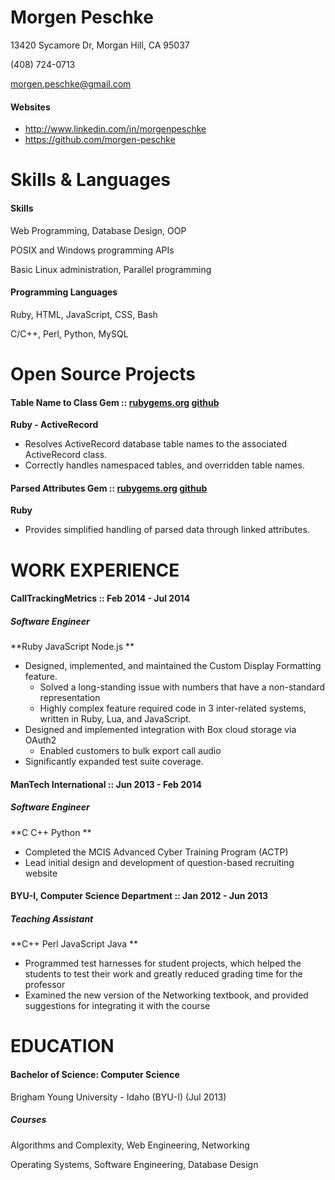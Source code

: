 # Morgen Peschke #

13420 Sycamore Dr, Morgan Hill, CA 95037

(408) 724-0713

morgen.peschke@gmail.com

#### Websites ####

-  http://www.linkedin.com/in/morgenpeschke
-  https://github.com/morgen-peschke



# Skills & Languages #

#### Skills ####

Web Programming, Database Design, OOP

POSIX and Windows programming APIs

Basic Linux administration, Parallel programming


#### Programming Languages ####

Ruby, HTML, JavaScript, CSS, Bash

C/C++, Perl, Python, MySQL



# Open Source Projects #


#### Table Name to Class Gem :: [rubygems.org](http://rubygems.org/gems/table-name-to-class) [github](https://github.com/morgen-peschke/table-name-to-class)  ####

**Ruby - ActiveRecord**

 * Resolves ActiveRecord database table names to the associated ActiveRecord class.
 * Correctly handles namespaced tables, and overridden table names.


#### Parsed Attributes Gem :: [rubygems.org](https://rubygems.org/gems/parsed-attributes) [github](https://github.com/morgen-peschke/parsed-attributes)  ####

**Ruby**

 * Provides simplified handling of parsed data through linked attributes.


# WORK EXPERIENCE #


#### CallTrackingMetrics :: Feb 2014 - Jul 2014 ####

##### Software Engineer #####

**Ruby JavaScript Node.js **

 * Designed, implemented, and maintained the Custom Display Formatting feature.
   - Solved a long-standing issue with numbers that have a non-standard representation
   - Highly complex feature required code in 3 inter-related systems, written in Ruby, Lua, and JavaScript.
 * Designed and implemented integration with Box cloud storage via OAuth2
   - Enabled customers to bulk export call audio
 * Significantly expanded test suite coverage.


#### ManTech International :: Jun 2013 - Feb 2014 ####

##### Software Engineer #####

**C C++ Python **

 * Completed the MCIS Advanced Cyber Training Program (ACTP)
 * Lead initial design and development of question-based recruiting website


#### BYU-I, Computer Science Department :: Jan 2012 - Jun 2013 ####

##### Teaching Assistant #####

**C++ Perl JavaScript Java **

 * Programmed test harnesses for student projects, which helped the students to test their work and greatly reduced grading time for the professor
 * Examined the new version of the Networking textbook, and provided suggestions for integrating it with the course


# EDUCATION #


#### Bachelor of Science: Computer Science ####

Brigham Young University - Idaho (BYU-I) (Jul 2013)

##### Courses #####

Algorithms and Complexity, Web Engineering, Networking

Operating Systems, Software Engineering, Database Design


